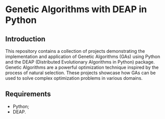 # Genetic Algorithms with DEAP in Python

## Introduction

This repository contains a collection of projects demonstrating the implementation and application of Genetic Algorithms (GAs) using Python and the DEAP (Distributed Evolutionary Algorithms in Python) package. Genetic Algorithms are a powerful optimization technique inspired by the process of natural selection. These projects showcase how GAs can be used to solve complex optimization problems in various domains.

## Requirements

- Python;
- DEAP.

